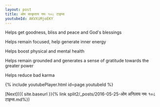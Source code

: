 ```yaml
---
layout: post
title: ओम सत्कृताय नमः १०८ टाइम्स
youtubeId: AKVXiMjoEKY
---
```

 
 
Helps get goodness, bliss and peace and God's blessings
 
Helps remain focused, help generate inner energy 
 
Helps boost physical and mental health 
 
Helps remain grounded and generates a sense of gratitude towards the greater power 
 
Helps reduce bad karma
 
 
 
 


{% include youtubePlayer.html id=page.youtubeId %}
 
[Next]({{ site.baseurl }}{% link  split2/_posts/2016-05-25-ओम अनिलाय नमः १०८ टाइम्स.md%})
 
